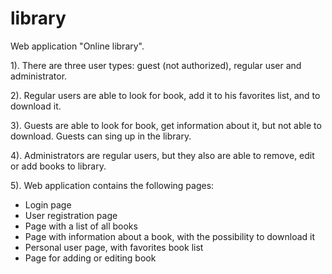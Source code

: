 # library

Web application "Online library".

1). There are three user types: guest (not authorized), regular user and administrator.

2). Regular users are able to look for book, add it to his favorites list, and to download it.

3). Guests are able to look for book, get information about it, but not able to download. Guests can sing up in the library.

4). Administrators are regular users, but they also are able to remove, edit or add books to library.

5). Web application contains the following pages:
- Login page
- User registration page
- Page with a list of all books
- Page with information about a book, with the possibility to download it
- Personal user page, with favorites book list
- Page for adding or editing book
